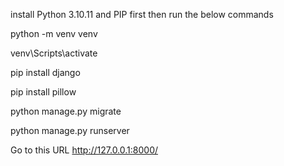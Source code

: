 install Python 3.10.11 and PIP first then run the below commands

python -m venv venv

venv\Scripts\activate

pip install django

pip install pillow

python manage.py migrate

python manage.py runserver

Go to this URL http://127.0.0.1:8000/
